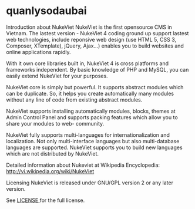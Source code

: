 # quanlysodaubai
Introduction about NukeViet
NukeViet is the first opensource CMS in Vietnam. The lastest version - NukeViet 4 coding ground up support lastest web technologies, include reponsive web design (use HTML 5, CSS 3, Composer, XTemplate), jQuery, Ajax...) enables you to build websites and online applications rapidly.

With it own core libraries built in, NukeViet 4 is cross platforms and frameworks independent. By basic knowledge of PHP and MySQL, you can easily extend NukeViet for your purposes.

NukeViet core is simply but powerful. It supports abstract modules which can be duplicate. So, it helps you create automatically many modules without any line of code from existing abstract modules.

NukeViet supports installing automatically modules, blocks, themes at Admin Control Panel and supports packing features which allow you to share your modules to web- community.

NukeViet fully supports multi-languages for internationalization and localization. Not only multi-interface languages but also multi-database languages are supported. NukeViet supports you to build new languages which are not distributed by NukeViet.

Detailed information about Nukeviet at Wikipedia Encyclopedia: http://vi.wikipedia.org/wiki/NukeViet

Licensing
NukeViet is released under GNU/GPL version 2 or any later version.

See <a href="https://github.com/FromSunNews/quanlysodaubai/blob/master/LICENSE" target="blank">
    LICENSE
  </a> for the full license.
